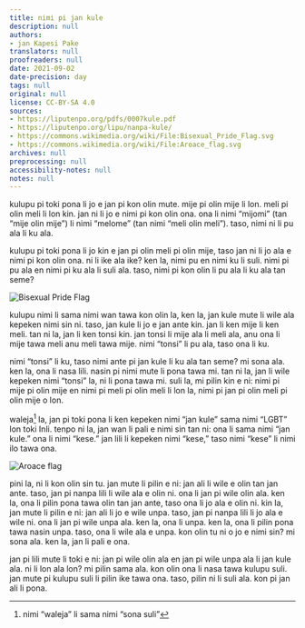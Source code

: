 ```yaml
---
title: nimi pi jan kule
description: null
authors:
- jan Kapesi Pake
translators: null
proofreaders: null
date: 2021-09-02
date-precision: day
tags: null
original: null
license: CC-BY-SA 4.0
sources:
- https://liputenpo.org/pdfs/0007kule.pdf
- https://liputenpo.org/lipu/nanpa-kule/
- https://commons.wikimedia.org/wiki/File:Bisexual_Pride_Flag.svg
- https://commons.wikimedia.org/wiki/File:Aroace_flag.svg
archives: null
preprocessing: null
accessibility-notes: null
notes: null
---
```


kulupu pi toki pona li jo e jan pi kon olin mute. mije pi olin mije li lon. meli pi olin meli li lon kin. jan ni li jo e nimi pi kon olin ona. ona li nimi “mijomi” (tan “mije olin mije”) li nimi “melome” (tan nimi “meli olin meli”). taso, nimi ni li pu ala li ku ala.

kulupu pi toki pona li jo kin e jan pi olin meli pi olin mije, taso jan ni li jo ala e nimi pi kon olin ona. ni li ike ala ike? ken la, nimi pu en nimi ku li suli. nimi pi pu ala en nimi pi ku ala li suli ala. taso, nimi pi kon olin li pu ala li ku ala tan seme?

![Bisexual Pride Flag](https://upload.wikimedia.org/wikipedia/commons/2/2a/Bisexual_Pride_Flag.svg)

kulupu nimi li sama nimi wan tawa kon olin la, ken la, jan kule mute li wile ala kepeken nimi sin ni. taso, jan kule li jo e jan ante kin. jan li ken mije li ken meli. tan ni la, jan li ken tonsi kin. jan tonsi li mije ala li meli ala, anu ona li mije tawa meli anu meli tawa mije. nimi “tonsi” li pu ala, taso ona li ku.

nimi “tonsi” li ku, taso nimi ante pi jan kule li ku ala tan seme? mi sona ala. ken la, ona li nasa lili. nasin pi nimi mute li pona tawa mi. tan ni la, jan li wile kepeken nimi “tonsi” la, ni li pona tawa mi. suli la, mi pilin kin e ni: nimi pi mije pi olin mije en nimi pi meli pi olin meli li lon la, nimi pi jan pi olin meli pi olin mije o lon.

waleja[^1] la, jan pi toki pona li ken kepeken nimi “jan kule” sama nimi “LGBT” lon toki Inli. tenpo ni la, jan wan li pali e nimi sin tan ni: ona li sama nimi “jan kule.” ona li nimi “kese.” jan lili li kepeken nimi “kese,” taso nimi “kese” li nimi ilo tawa ona.

![Aroace flag](https://upload.wikimedia.org/wikipedia/commons/1/12/Aroace_flag.svg)

[^1]: nimi “waleja” li sama nimi “sona suli”

pini la, ni li kon olin sin tu. jan mute li pilin e ni: jan ali li wile e olin tan jan ante. taso, jan pi nanpa lili li wile ala e olin ni. ona li jan pi wile olin ala. ken la, ona li pilin pona tawa olin tan jan ante, taso ona li jo ala e olin ni. kin la, jan mute li pilin e ni: jan ali li jo e wile unpa. taso, jan pi nanpa lili li jo ala e wile ni. ona li jan pi wile unpa ala. ken la, ona li unpa. ken la, ona li pilin pona tawa nasin unpa. taso, ona li wile ala e unpa. kon olin tu ni o jo e nimi sin? mi sona ala. ken la, jan li pali e ona.

jan pi lili mute li toki e ni: jan pi wile olin ala en jan pi wile unpa ala li jan kule ala. ni li lon ala lon? mi pilin sama ala. kon olin ona li nasa tawa kulupu suli. jan mute pi kulupu suli li pilin ike tawa ona. taso, pilin ni li suli ala. kon pi jan ali li pona.